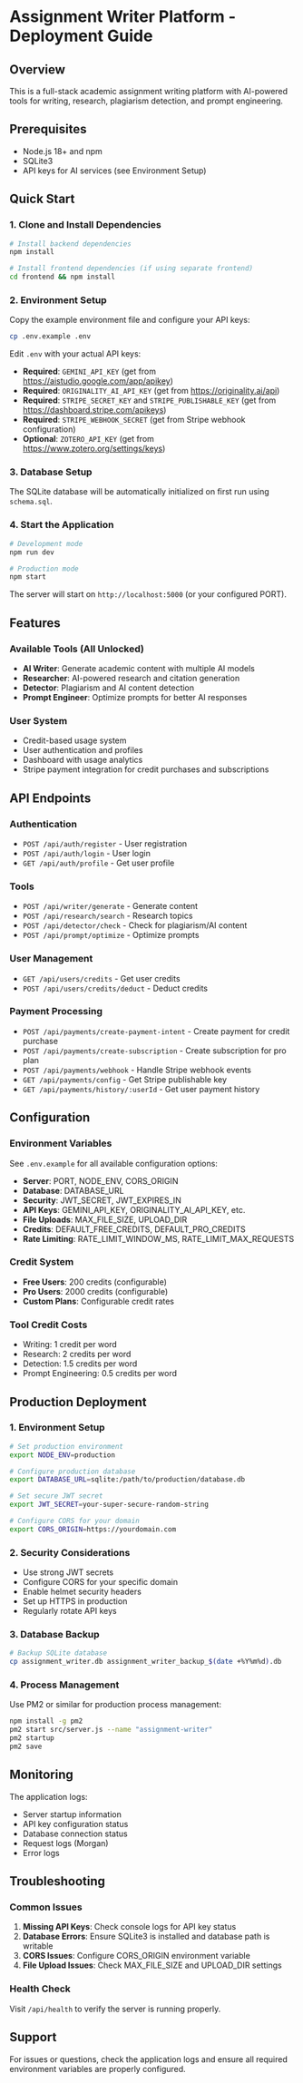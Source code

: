 # Assignment Writer Platform - Deployment Guide

## Overview
This is a full-stack academic assignment writing platform with AI-powered tools for writing, research, plagiarism detection, and prompt engineering.

## Prerequisites
- Node.js 18+ and npm
- SQLite3
- API keys for AI services (see Environment Setup)

## Quick Start

### 1. Clone and Install Dependencies
```bash
# Install backend dependencies
npm install

# Install frontend dependencies (if using separate frontend)
cd frontend && npm install
```

### 2. Environment Setup
Copy the example environment file and configure your API keys:
```bash
cp .env.example .env
```

Edit `.env` with your actual API keys:
- **Required**: `GEMINI_API_KEY` (get from https://aistudio.google.com/app/apikey)
- **Required**: `ORIGINALITY_AI_API_KEY` (get from https://originality.ai/api)
- **Required**: `STRIPE_SECRET_KEY` and `STRIPE_PUBLISHABLE_KEY` (get from https://dashboard.stripe.com/apikeys)
- **Required**: `STRIPE_WEBHOOK_SECRET` (get from Stripe webhook configuration)
- **Optional**: `ZOTERO_API_KEY` (get from https://www.zotero.org/settings/keys)

### 3. Database Setup
The SQLite database will be automatically initialized on first run using `schema.sql`.

### 4. Start the Application
```bash
# Development mode
npm run dev

# Production mode
npm start
```

The server will start on `http://localhost:5000` (or your configured PORT).

## Features

### Available Tools (All Unlocked)
- **AI Writer**: Generate academic content with multiple AI models
- **Researcher**: AI-powered research and citation generation
- **Detector**: Plagiarism and AI content detection
- **Prompt Engineer**: Optimize prompts for better AI responses

### User System
- Credit-based usage system
- User authentication and profiles
- Dashboard with usage analytics
- Stripe payment integration for credit purchases and subscriptions

## API Endpoints

### Authentication
- `POST /api/auth/register` - User registration
- `POST /api/auth/login` - User login
- `GET /api/auth/profile` - Get user profile

### Tools
- `POST /api/writer/generate` - Generate content
- `POST /api/research/search` - Research topics
- `POST /api/detector/check` - Check for plagiarism/AI content
- `POST /api/prompt/optimize` - Optimize prompts

### User Management
- `GET /api/users/credits` - Get user credits
- `POST /api/users/credits/deduct` - Deduct credits

### Payment Processing
- `POST /api/payments/create-payment-intent` - Create payment for credit purchase
- `POST /api/payments/create-subscription` - Create subscription for pro plan
- `POST /api/payments/webhook` - Handle Stripe webhook events
- `GET /api/payments/config` - Get Stripe publishable key
- `GET /api/payments/history/:userId` - Get user payment history

## Configuration

### Environment Variables
See `.env.example` for all available configuration options:

- **Server**: PORT, NODE_ENV, CORS_ORIGIN
- **Database**: DATABASE_URL
- **Security**: JWT_SECRET, JWT_EXPIRES_IN
- **API Keys**: GEMINI_API_KEY, ORIGINALITY_AI_API_KEY, etc.
- **File Uploads**: MAX_FILE_SIZE, UPLOAD_DIR
- **Credits**: DEFAULT_FREE_CREDITS, DEFAULT_PRO_CREDITS
- **Rate Limiting**: RATE_LIMIT_WINDOW_MS, RATE_LIMIT_MAX_REQUESTS

### Credit System
- **Free Users**: 200 credits (configurable)
- **Pro Users**: 2000 credits (configurable)
- **Custom Plans**: Configurable credit rates

### Tool Credit Costs
- Writing: 1 credit per word
- Research: 2 credits per word
- Detection: 1.5 credits per word
- Prompt Engineering: 0.5 credits per word

## Production Deployment

### 1. Environment Setup
```bash
# Set production environment
export NODE_ENV=production

# Configure production database
export DATABASE_URL=sqlite:/path/to/production/database.db

# Set secure JWT secret
export JWT_SECRET=your-super-secure-random-string

# Configure CORS for your domain
export CORS_ORIGIN=https://yourdomain.com
```

### 2. Security Considerations
- Use strong JWT secrets
- Configure CORS for your specific domain
- Enable helmet security headers
- Set up HTTPS in production
- Regularly rotate API keys

### 3. Database Backup
```bash
# Backup SQLite database
cp assignment_writer.db assignment_writer_backup_$(date +%Y%m%d).db
```

### 4. Process Management
Use PM2 or similar for production process management:
```bash
npm install -g pm2
pm2 start src/server.js --name "assignment-writer"
pm2 startup
pm2 save
```

## Monitoring

The application logs:
- Server startup information
- API key configuration status
- Database connection status
- Request logs (Morgan)
- Error logs

## Troubleshooting

### Common Issues
1. **Missing API Keys**: Check console logs for API key status
2. **Database Errors**: Ensure SQLite3 is installed and database path is writable
3. **CORS Issues**: Configure CORS_ORIGIN environment variable
4. **File Upload Issues**: Check MAX_FILE_SIZE and UPLOAD_DIR settings

### Health Check
Visit `/api/health` to verify the server is running properly.

## Support
For issues or questions, check the application logs and ensure all required environment variables are properly configured.